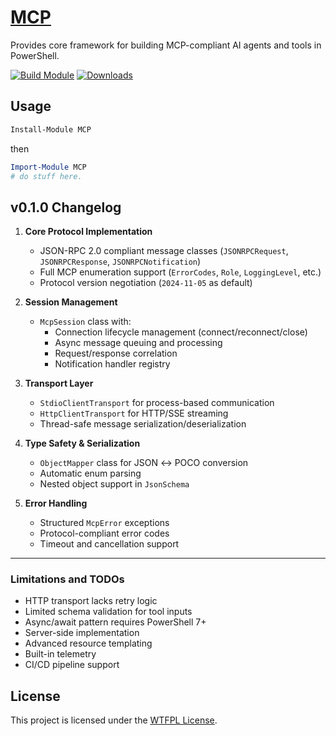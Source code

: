 ﻿
# [MCP](https://www.powershellgallery.com/packages/MCP)

Provides core framework for building MCP-compliant AI agents and tools in PowerShell.

[![Build Module](https://github.com/chadnpc/MCP/actions/workflows/build.yaml/badge.svg)](https://github.com/chadnpc/MCP/actions/workflows/build.yaml)
[![Downloads](https://img.shields.io/powershellgallery/dt/MCP.svg?style=flat&logo=powershell&color=blue)](https://www.powershellgallery.com/packages/MCP)

## Usage

```PowerShell
Install-Module MCP
```

then

```PowerShell
Import-Module MCP
# do stuff here.
```

## v0.1.0 Changelog

1. **Core Protocol Implementation**
   - JSON-RPC 2.0 compliant message classes (`JSONRPCRequest`, `JSONRPCResponse`, `JSONRPCNotification`)
   - Full MCP enumeration support (`ErrorCodes`, `Role`, `LoggingLevel`, etc.)
   - Protocol version negotiation (`2024-11-05` as default)

2. **Session Management**
   - `McpSession` class with:
     - Connection lifecycle management (connect/reconnect/close)
     - Async message queuing and processing
     - Request/response correlation
     - Notification handler registry

3. **Transport Layer**
   - `StdioClientTransport` for process-based communication
   - `HttpClientTransport` for HTTP/SSE streaming
   - Thread-safe message serialization/deserialization

4. **Type Safety & Serialization**
   - `ObjectMapper` class for JSON ↔ POCO conversion
   - Automatic enum parsing
   - Nested object support in `JsonSchema`

5. **Error Handling**
   - Structured `McpError` exceptions
   - Protocol-compliant error codes
   - Timeout and cancellation support

---

### **Limitations and TODOs**
- HTTP transport lacks retry logic
- Limited schema validation for tool inputs
- Async/await pattern requires PowerShell 7+
- Server-side implementation
- Advanced resource templating
- Built-in telemetry
- CI/CD pipeline support

## License

This project is licensed under the [WTFPL License](LICENSE).
